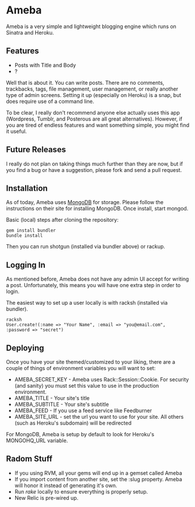 # Ameba

Ameba is a very simple and lightweight blogging engine which runs on Sinatra and Heroku. 

## Features 

* Posts with Title and Body
* ?

Well that is about it. You can write posts. There are no comments, trackbacks, tags, file management, user management, or really another type of admin screens. Setting it up (especially on Heroku) is a snap, but does require use of a command line. 

To be clear, I really don't recommend anyone else actually uses this app (Wordpress, Tumblr, and Posterous are all great alternatives). However, if you are tired of endless features and want something simple, you might find it useful. 

## Future Releases 

I really do not plan on taking things much further than they are now, but if you find a bug or have a suggestion, please fork and send a pull request. 


## Installation

As of today, Ameba uses [MongoDB](http://www.mongodb.org/) for storage. Please follow the instructions on their site for installing MongoDB. Once install, start mongod. 

Basic (local) steps after cloning the repository:  

    gem install bundler 
    bundle install

Then you can run shotgun (installed via bundler above) or rackup. 

## Logging In

As mentioned before, Ameba does not have any admin UI accept for writing a post. Unfortunately, this means you will have one extra step in order to login. 

The easiest way to set up a user locally is with racksh (installed via bundler).

    racksh
    User.create!(:name => "Your Name", :email => "you@email.com", :password => "secret")
    
## Deploying

Once you have your site themed/customized to your liking, there are a couple of things of environment variables you will want to set:

* AMEBA\_SECRET\_KEY - Ameba uses Rack::Session::Cookie. For security (and sanity) you must set this value to use in the production environment. 
* AMEBA\_TITLE - Your site's title
* AMEBA\_SUBTITLE - Your site's subtitle
* AMEBA\_FEED - If you use a feed service like Feedburner
* AMEBA\_SITE\_URL - set the url you want to use for your site. All others (such as Heroku's subdomain) will be redirected

For MongoDB, Ameba is setup by default to look for Heroku's MONGOHQ\_URL variable. 

## Radom Stuff

* If you using RVM, all your gems will end up in a gemset called Ameba
* If you import content from another site, set the :slug property. Ameba will honor it instead of generating it's own.
* Run _rake_ locally to ensure everything is properly setup. 
* New Relic is pre-wired up.